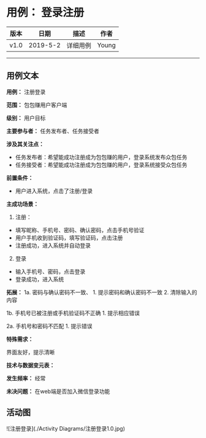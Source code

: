 # 用例： 登录注册

| 版本 |   日期    | 描述 |  作者   |
| :--: | :-------: | :--: | :-----: |
| v1.0 | 2019-5-2 | 详细用例 | Young |

---
## 用例文本
**用例：** 注册登录

**范围：** 包包赚用户客户端

**级别：** 用户目标

**主要参与者：** 任务发布者、任务接受者

**涉及其关注点：**

- 任务发布者：希望能成功注册成为包包赚的用户，登录系统发布众包任务
- 任务接受者：希望能成功注册成为包包赚的用户，登录系统接受众包任务

**前置条件：**

- 用户进入系统，点击了注册/登录

**主成功场景：**

1. 注册：
  - 填写昵称、手机号、密码、确认密码，点击手机号验证
  - 用户手机收到验证码，填写验证码，点击注册
  - 注册成功，进入系统并自动登录

2. 登录
  - 输入手机号、密码，点击登录
  - 登录成功，进入系统

**拓展：**
1a. 密码与确认密码不一致、
    1. 提示密码和确认密码不一致
    2. 清除输入的内容

1b. 手机号已被注册或手机验证码不正确
    1. 提示相应错误

2a. 手机号和密码不匹配
    1. 提示错误


**特殊需求：**

界面友好，提示清晰

**技术与数据变元表：**

**发生频率：** 经常

**未决问题：**
在web端是否加入微信登录功能

## 活动图

![注册登录](./Activity Diagrams/注册登录1.0.jpg)

